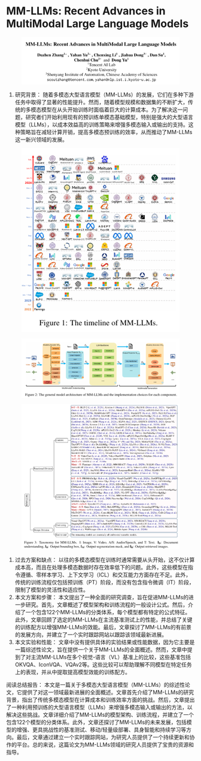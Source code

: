 # MM-LLMs: Recent Advances in MultiModal Large Language Models

<figure><img src="../.gitbook/assets/image (2) (1) (1) (1) (1) (1) (1) (1) (1) (1) (1) (1) (1) (1) (1) (1) (1) (1) (1) (1) (1) (1) (1) (1) (1) (1) (1) (1).png" alt=""><figcaption></figcaption></figure>



1. 研究背景： 随着多模态大型语言模型（MM-LLMs）的发展，它们在多种下游任务中取得了显著的性能提升。然而，随着模型规模和数据集的不断扩大，传统的多模态模型在从头开始训练时面临着巨大的计算成本。为了解决这一问题，研究者们开始利用现有的预训练单模态基础模型，特别是强大的大型语言模型（LLMs），以成本效益高的训练策略来增强多模态输入或输出的支持。这种策略旨在减轻计算开销，提高多模态预训练的效率，从而推动了MM-LLMs这一新兴领域的发展。

<figure><img src="../.gitbook/assets/image (3) (1) (1) (1) (1) (1) (1) (1) (1) (1) (1) (1) (1) (1) (1) (1) (1) (1) (1) (1) (1) (1) (1) (1) (1) (1) (1).png" alt=""><figcaption></figcaption></figure>

<figure><img src="../.gitbook/assets/image (4) (1) (1) (1) (1) (1) (1) (1) (1) (1) (1) (1) (1) (1) (1) (1) (1) (1) (1) (1) (1) (1).png" alt=""><figcaption></figcaption></figure>

<figure><img src="../.gitbook/assets/image (5) (1) (1) (1) (1) (1) (1) (1) (1) (1) (1) (1) (1) (1) (1) (1) (1) (1) (1).png" alt=""><figcaption></figcaption></figure>

1. 过去方案和缺点： 以往的多模态模型在训练时通常需要从头开始，这不仅计算成本高，而且在处理多模态数据时存在效率低下的问题。此外，这些模型在指令遵循、零样本学习、上下文学习（ICL）和交互能力方面存在不足。此外，传统的训练流程仅包括预训练（PT）阶段，而没有包含指令微调（IT）阶段，限制了模型的灵活性和适应性。
2. 本文方案和步骤： 本文提出了一种全面的研究调查，旨在促进MM-LLMs的进一步研究。首先，文章概述了模型架构和训练流程的一般设计公式。然后，介绍了一个包含122个MM-LLMs的分类体系，每个模型都有特定的公式特征。此外，文章回顾了选定的MM-LLMs在主流基准测试上的性能，并总结了关键的训练配方以增强MM-LLMs的效能。最后，文章探讨了MM-LLMs的有前景的发展方向，并建立了一个实时跟踪网站以跟踪该领域最新进展。
3. 本文实验和性能： 文章中没有提供具体的实验结果或性能数据，因为它主要是一篇综述性论文，旨在提供一个关于MM-LLMs的全面概述。然而，文章中提到了对主流MM-LLMs在多个视觉-语言（VL）基准上的比较，这些基准包括OKVQA、IconVQA、VQAv2等。这些比较可以帮助理解不同模型在特定任务上的表现，并从中提取提高模型效能的训练配方。

阅读总结报告： 本文是一篇关于多模态大型语言模型（MM-LLMs）的综述性论文，它提供了对这一领域最新进展的全面概述。文章首先介绍了MM-LLMs的研究背景，指出了传统多模态模型在计算成本和训练效率方面的挑战。然后，文章提出了一种利用预训练的大型语言模型（LLMs）来增强多模态输入或输出的方法，以解决这些挑战。文章详细介绍了MM-LLMs的模型架构、训练流程，并建立了一个包含122个模型的分类体系。此外，文章还探讨了MM-LLMs的未来发展，包括模型的增强、更具挑战性的基准测试、移动/轻量级部署、具身智能和持续学习等方向。最后，文章通过建立一个实时跟踪网站，为研究人员提供了一个持续更新和协作的平台。总的来说，这篇论文为MM-LLMs领域的研究人员提供了宝贵的资源和指导。
